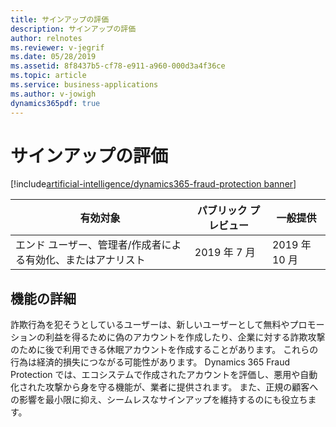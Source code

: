 ```yaml
---
title: サインアップの評価
description: サインアップの評価
author: relnotes
ms.reviewer: v-jegrif
ms.date: 05/28/2019
ms.assetid: 8f8437b5-cf78-e911-a960-000d3a4f36ce
ms.topic: article
ms.service: business-applications
ms.author: v-jowigh
dynamics365pdf: true
---
```

# <a name="sign-up-assessment"></a>サインアップの評価
[!include[artificial-intelligence/dynamics365-fraud-protection banner](../includes/artificial-intelligence/dynamics365-fraud-protection.md)]

| 有効対象    |  パブリック プレビュー | 一般提供 | 
| ---------- | ---------- |---------- |
|エンド ユーザー、管理者/作成者による有効化、またはアナリスト|2019 年 7 月| 2019 年 10 月|






## <a name="feature-details"></a>機能の詳細
<!--feature detail start -->
詐欺行為を犯そうとしているユーザーは、新しいユーザーとして無料やプロモーションの利益を得るために偽のアカウントを作成したり、企業に対する詐欺攻撃のために後で利用できる休眠アカウントを作成することがあります。 これらの行為は経済的損失につながる可能性があります。 Dynamics 365 Fraud Protection では、エコシステムで作成されたアカウントを評価し、悪用や自動化された攻撃から身を守る機能が、業者に提供されます。 また、正規の顧客への影響を最小限に抑え、シームレスなサインアップを維持するのにも役立ちます。
<!--feature detail end -->











